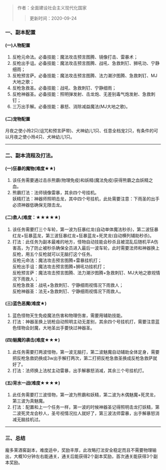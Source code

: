 > 作者：全面建设社会主义现代化国家
>> 更新时间：2020-09-24


### 一、副本配置

#### (一)人物配置

1. 反枪元命法。必备技能：魔法攻击预言图腾、镜像打击、雷暴术；
2. 反枪出手诅。必备技能：魔法攻击预言图腾、战吼、急救刺钉、狮吼功、宁静细雨；
3. 反枪预言萨。必备技能：魔法攻击预言图腾、法力潮汐图腾、急救刺钉、MJ大地之歌；
4. 反枪急救圣。必备技能：战吼、急救刺钉、宁静细雨；
5. 反枪神器圣。必备技能：照明弹发射、击龙炮、无差别毒气炮发射、急救刺钉；
6. 三万出手解。必备技能：暴怒、消除减益魔法(MJ大地之歌)。

#### (二)宠物配置

月夜之使小玲2只(诅咒和预言萨带)、犬神幼儿1只、任意全档宠2只，有条件的可以月夜之使小玲4只、犬神幼儿1只。

---

### 二、副本流程及打法。

#### (一)狂暴的魔物(难度★★)

1. 该任务需要通过击杀熊霸(物理免疫)和妖精(魔法免疫)获得熊霸之血妖精之血。
2. 熊霸打法：法师镜像雷暴，其余四个号挂机。  
妖精打法：神器师照明击龙，其中四个号挂机，此处需要注意：下雨圣的出手必须神器低确保无限击龙。

#### (二)救人(难度：★★★★★)

1. 该任务需要打三个车轮，第一波为狂暴红龙(自动单体魔法秒杀)，第二波狂暴红龙+狂暴蓝龙，第三波狂暴红龙+狂暴蓝龙+死灵龙(自动横列辅助秒杀)。
2. 打法：此任务为副本最难的地方，怪物自动技能会秒杀且被混乱后随机平A伤害高，为了防止被秒杀确保全员进入最后一波车轮，此时需要法师和神器换上反枪，用五个反枪就可以无脑打这个任务。  
反枪元命法：魔法攻击预言图腾+雷暴挂机打；  
反枪出手诅：魔法攻击预言图腾+狮吼功挂机打；  
反枪预言萨：魔法攻击预言图腾、法力潮汐图腾+急救刺钉、MJ大地之歌视情况下雨救人；  
反枪急救圣：战吼+急救刺钉、宁静细雨视情况下雨救人；  
反枪神器圣：法无+急救刺钉、宁静细雨视情况下雨救人。

#### (三)蓝色恶魔(难度★)

1. 蓝色怪物天生免疫魔法伤害和物理伤害，需要用辅助技能。
2. 打法：神器圣换上铳枪自动照明主动无差别，其余四个号挂机打，需要注意蓝色怪物会封魔，大地圣出手要快过神器圣。

#### (四)魅魔的袭击(难度★★★)

1. 此任务需要打两波怪物，第一波无脑打，第二波魅魔自动辅助全体定身，需要把反枪急救奶换成3w出手解打两次，第二打把反枪急救圣换成反枪急救萨就好了。
2. 打法：法师换上法杖主动雷暴，出手解暴怒消减，其余三个号挂机打。

#### (五)背水一战(难度★★★★)

1. 此任务需要打三波怪物，第一波为熊霸和妖精，第二波为木偶魅魔+死灵龙，第三波为真魅魔。
2. 打法：配置和上一个任务一样，第一波的时候神器圣记得照明击龙打妖精，第二波死灵龙会秒人，圣号视情况拉人就好了，第三波法师雷暴，出手解暴怒消减无脑挂机过。

---

### 三、总结

龐多莱酒窖副本，难度适中，奖励丰厚，此攻略打法安全稳定而且不需要物理输出，大概10分钟左右能通关，通关后能获得2个副本奖励，首次通关能获得3个副本奖励。

<div id="gitalk-container"></div>
<link rel="stylesheet" href="https://unpkg.com/gitalk/dist/gitalk.css">
<script src="https://unpkg.com/gitalk@latest/dist/gitalk.min.js"></script> 
<script src="/empire/js/library.js"></script> 
<script type="text/javascript">setTitle("龐多莱酒窖无痛通关攻略");</script>
        